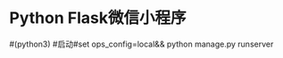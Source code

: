 Python Flask微信小程序
=======================
#(python3)
#启动#set ops_config=local&& python manage.py runserver
